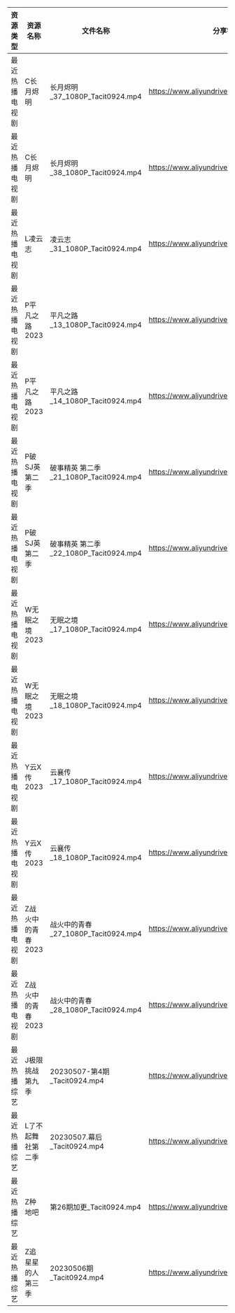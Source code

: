 | 资源类型    | 资源名称        | 文件名称                            | 分享链接                                      | 更新时间       |
| ------- | ----------- | ------------------------------- | ----------------------------------------- | ---------- |
| 最近热播电视剧 | C长月烬明       | 长月烬明_37_1080P_Tacit0924.mp4     | https://www.aliyundrive.com/s/fCetLv8S8P6 | 2023-05-08 |
| 最近热播电视剧 | C长月烬明       | 长月烬明_38_1080P_Tacit0924.mp4     | https://www.aliyundrive.com/s/fCetLv8S8P6 | 2023-05-08 |
| 最近热播电视剧 | L凌云志        | 凌云志_31_1080P_Tacit0924.mp4      | https://www.aliyundrive.com/s/FEVCQhpEYaC | 2023-05-08 |
| 最近热播电视剧 | P平凡之路2023   | 平凡之路_13_1080P_Tacit0924.mp4     | https://www.aliyundrive.com/s/VK54DLWTfFp | 2023-05-08 |
| 最近热播电视剧 | P平凡之路2023   | 平凡之路_14_1080P_Tacit0924.mp4     | https://www.aliyundrive.com/s/VK54DLWTfFp | 2023-05-08 |
| 最近热播电视剧 | P破SJ英第二季    | 破事精英 第二季_21_1080P_Tacit0924.mp4 | https://www.aliyundrive.com/s/qC8SQsmTBLK | 2023-05-08 |
| 最近热播电视剧 | P破SJ英第二季    | 破事精英 第二季_22_1080P_Tacit0924.mp4 | https://www.aliyundrive.com/s/qC8SQsmTBLK | 2023-05-08 |
| 最近热播电视剧 | W无眠之境2023   | 无眠之境_17_1080P_Tacit0924.mp4     | https://www.aliyundrive.com/s/p7yTaTXN1y5 | 2023-05-08 |
| 最近热播电视剧 | W无眠之境2023   | 无眠之境_18_1080P_Tacit0924.mp4     | https://www.aliyundrive.com/s/p7yTaTXN1y5 | 2023-05-08 |
| 最近热播电视剧 | Y云X传2023    | 云襄传_17_1080P_Tacit0924.mp4      | https://www.aliyundrive.com/s/Rs5PP2mqT3z | 2023-05-08 |
| 最近热播电视剧 | Y云X传2023    | 云襄传_18_1080P_Tacit0924.mp4      | https://www.aliyundrive.com/s/Rs5PP2mqT3z | 2023-05-08 |
| 最近热播电视剧 | Z战火中的青春2023 | 战火中的青春_27_1080P_Tacit0924.mp4   | https://www.aliyundrive.com/s/nBi7cscYEpa | 2023-05-08 |
| 最近热播电视剧 | Z战火中的青春2023 | 战火中的青春_28_1080P_Tacit0924.mp4   | https://www.aliyundrive.com/s/nBi7cscYEpa | 2023-05-08 |
| 最近热播综艺  | J极限挑战第九季    | 20230507-第4期_Tacit0924.mp4      | https://www.aliyundrive.com/s/bs3kspWT7LF | 2023-05-08 |
| 最近热播综艺  | L了不起舞社第二季   | 20230507.幕后_Tacit0924.mp4       | https://www.aliyundrive.com/s/Vm7S5sAcEUm | 2023-05-08 |
| 最近热播综艺  | Z种地吧        | 第26期加更_Tacit0924.mp4            | https://www.aliyundrive.com/s/X646VT8wnFZ | 2023-05-08 |
| 最近热播综艺  | Z追星星的人第三季   | 20230506期_Tacit0924.mp4         | https://www.aliyundrive.com/s/YBFi32891yU | 2023-05-08 |
